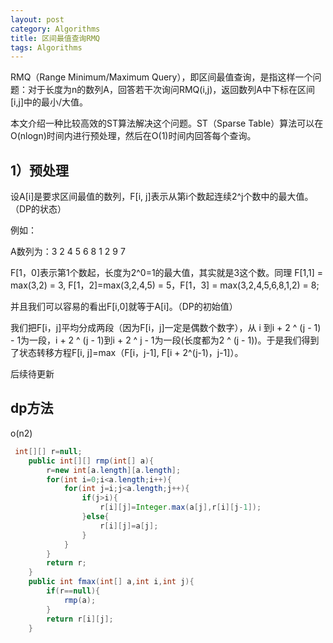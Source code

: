 ```yaml
---
layout: post
category: Algorithms
title: 区间最值查询RMQ
tags: Algorithms
---
```


RMQ（Range Minimum/Maximum Query），即区间最值查询，是指这样一个问题：对于长度为n的数列A，回答若干次询问RMQ(i,j)，返回数列A中下标在区间[i,j]中的最小/大值。

本文介绍一种比较高效的ST算法解决这个问题。ST（Sparse Table）算法可以在O(nlogn)时间内进行预处理，然后在O(1)时间内回答每个查询。

## 1）预处理

设A[i]是要求区间最值的数列，F[i, j]表示从第i个数起连续2^j个数中的最大值。（DP的状态）

例如：

A数列为：3 2 4 5 6 8 1 2 9 7

F[1，0]表示第1个数起，长度为2^0=1的最大值，其实就是3这个数。同理 F[1,1] = max(3,2) = 3, F[1，2]=max(3,2,4,5) = 5，F[1，3] = max(3,2,4,5,6,8,1,2) = 8;

并且我们可以容易的看出F[i,0]就等于A[i]。（DP的初始值）


我们把F[i，j]平均分成两段（因为F[i，j]一定是偶数个数字），从 i 到i + 2 ^ (j - 1) - 1为一段，i + 2 ^ (j - 1)到i + 2 ^ j - 1为一段(长度都为2 ^ (j - 1))。于是我们得到了状态转移方程F[i, j]=max（F[i，j-1], F[i + 2^(j-1)，j-1]）。

后续待更新

## dp方法
o(n2)

```java
 int[][] r=null;
    public int[][] rmp(int[] a){
        r=new int[a.length][a.length];
        for(int i=0;i<a.length;i++){
            for(int j=i;j<a.length;j++){
                if(j>i){
                    r[i][j]=Integer.max(a[j],r[i][j-1]);
                }else{
                    r[i][j]=a[j];
                }
            }
        }
        return r;
    }
    public int fmax(int[] a,int i,int j){
        if(r==null){
            rmp(a);
        }
        return r[i][j];
    }
```